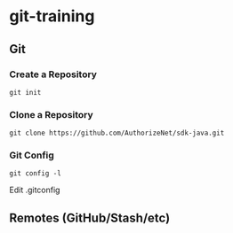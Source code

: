 # git-training

## Git

###  Create a Repository  

```` 
git init
````

###  Clone a Repository  
````
git clone https://github.com/AuthorizeNet/sdk-java.git
````

### Git Config
````
git config -l  
````
Edit .gitconfig

## Remotes (GitHub/Stash/etc)
